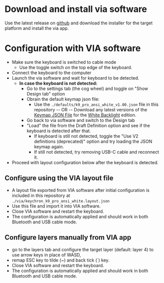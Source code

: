 # Download and install via software

Use the latest release on [github](https://github.com/the-via/releases/releases) and download the installer for the target platform and install the via app.

# Configuration with VIA software

- Make sure the keyboard is switched to cable mode
  - Use the toggle switch on the top edge of the keyboard.
- Connect the keyboard to the computer
- Launch the via software and wait for keyboard to be detected.
  - **In case the keyboard is not detected:**
    - Go to the settings tab (the cog wheel) and toggle on "Show Design tab" option
    - Obrain the default keymap json file:
      - Use the `./defaults/k9_pro_ansi_white_v1.00.json` file in this repository
        -- OR --
        Download any latest versions of the [Keymap JSON File](https://cdn.shopify.com/s/files/1/0059/0630/1017/files/k9_pro_ansi_white_v1.00.json.zip?v=1682588673) for the [White Backlight](https://www.keychron.com/pages/firmware-and-json-files-of-the-keychron-qmk-k-pro-and-k-max-series-keyboards?srsltid=AfmBOoqiSltEfLad7mYhJ1FnkVis4Vj26LEg7yV0YhHjznaWYYM08HNo) edition.
    - Go back to via software and switch to the Design tab
    - "Load" the file from the Draft Definition option and see if the keyboard is detected after that.
      - If keyboard is still not detected, toggle the "Use V2 definitions (deprecated)" option and try loading the JSON keymap again.
      - If still not detected, try removing USB-C cable and reconnect it.
- Proceed with layout configuration below after the keyboard is detected.

## Configure using the VIA layout file

- A layout file exported from VIA software after initial configuration is included in this repository at `./via/keychron_k9_pro_ansi_white.layout.json`
- Use this file and import it into VIA software.
- Close VIA software and restart the keyboard.
- The configuration is automatically applied and should work in both Bluetooth and USB cable mode.

## Configure layers manually from VIA app

- go to the layers tab and configure the target layer (default: layer 4) to use arrow keys in place of WASD,
- remap ESC key to tilde (~) and back tick (`) key.
- Close VIA software and restart the keyboard.
- The configuration is automatically applied and should work in both Bluetooth and USB cable mode.
